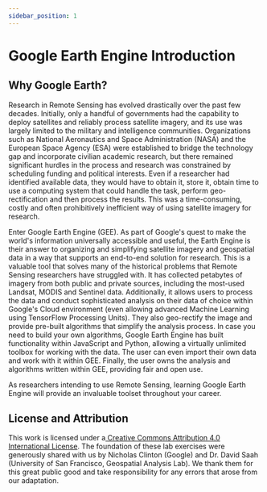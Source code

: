 ```yaml
---
sidebar_position: 1
---
```


# Google Earth Engine Introduction

## Why Google Earth? 

Research in Remote Sensing has evolved drastically over the past few decades. Initially, only a handful of governments had the capability to deploy satellites and reliably process satellite imagery, and its use was largely limited to the military and intelligence communities. Organizations such as National Aeronautics and Space Administration (NASA) and the European Space Agency (ESA) were established to bridge the technology gap and incorporate civilian academic research, but there remained significant hurdles in the process and research was constrained by scheduling funding and political interests. Even if a researcher had identified available data, they would have to obtain it, store it, obtain time to use a computing system that could handle the task, perform geo-rectification and then process the results. This was a time-consuming, costly and often prohibitively inefficient way of using satellite imagery for research. 

Enter Google Earth Engine (GEE). As part of Google's quest to make the world's information universally accessible and useful, the Earth Engine is their answer to organizing and simplifying satellite imagery and geospatial data in a way that supports an end-to-end solution for research. This is a valuable tool that solves many of the historical problems that Remote Sensing researchers have struggled with. It has collected petabytes of imagery from both public and private sources, including the most-used Landsat, MODIS and Sentinel data. Additionally, it allows users to process the data and conduct sophisticated analysis on their data of choice within Google's Cloud environment (even allowing advanced Machine Learning using TensorFlow Processing Units). They also geo-rectify the image and provide pre-built algorithms that simplify the analysis process. In case you need to build your own algorithms, Google Earth Engine has built functionality within JavaScript and Python, allowing a virtually unlimited toolbox for working with the data. The user can even import their own data and work with it within GEE. Finally, the user owns the analysis and algorithms written within GEE, providing fair and open use.   

As researchers intending to use Remote Sensing, learning Google Earth Engine will provide an invaluable toolset throughout your career. 

## License and Attribution

This work is licensed under a[ Creative Commons Attribution 4.0 International License](http://creativecommons.org/licenses/by/4.0/). The foundation of these lab exercises were generously shared with us by Nicholas Clinton (Google) and Dr. David Saah (University of San Francisco, Geospatial Analysis Lab). We thank them for this great public good and take responsibility for any errors that arose from our adaptation. 
